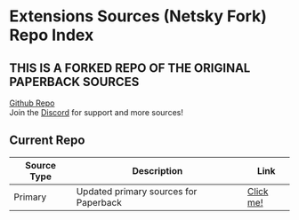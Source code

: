 # Extensions Sources (Netsky Fork) Repo Index

## THIS IS A FORKED REPO OF THE ORIGINAL PAPERBACK SOURCES

[Github Repo](https://github.com/TheNetsky/extensions-sources)
<br>
Join the [Discord](https://discord.gg/rmf6jQpMU9) for support and more sources!

## Current Repo

| Source Type | Description |          Link |
| ---        |    ----   |         --- |
| Primary      | Updated primary sources for Paperback      | [Click me!](https://thenetsky.github.io/extensions-sources/primary/)    |

